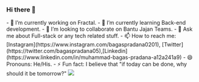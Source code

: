 ### Hi there 👋

<!--
**bagas050201/bagas050201** is a ✨ _special_ ✨ repository because its `README.md` (this file) appears on your GitHub profile.--!>

- 🔭 I’m currently working on Fractal.
- 🌱 I’m currently learning Back-end development.
- 👯 I’m looking to collaborate on Bantu Jajan Teams.
- 💬 Ask me about Full-stack or any tech related stuff.
- 📫 How to reach me: [Instagram](https://www.instagram.com/bagaspradana0201), [Twitter](https://twitter.com/bagaspradana05),[Linkedin](https://www.linkedin.com/in/muhammad-bagas-pradana-a12a241a9)
- 😄 Pronouns: He/His.
- ⚡ Fun fact: I believe that "if today can be done, why should it be tomorrow?"



<img src="https://github-readme-stats.vercel.app/api?username=bagas050201&&show_icons=true&title_color=ffffff&icon_color=bb2acf&text_color=daf7dc&bg_color=191919">
